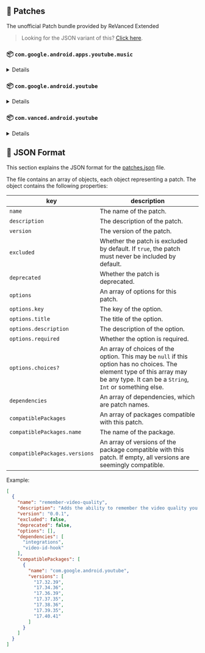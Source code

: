 ## 🧩 Patches

The unofficial Patch bundle provided by ReVanced Extended

> Looking for the JSON variant of this? [Click here](patches.json).

### 📦 `com.google.android.apps.youtube.music`
<details>

| 💊 Patch | 📜 Description | 🏹 Target Version |
|:--------:|:--------------:|:-----------------:|
| `minimized-playback-music` | Enables minimized playback on Kids music. | 5.28.51 |
| `tasteBuilder-remover` | Removes the "Tell us which artists you like" card from the home screen. | 5.28.51 |
| `hide-get-premium` | Removes all "Get Premium" evidences from the avatar menu. | 5.28.51 |
| `custom-branding-music-red` | Changes the YouTube Music launcher icon to your choice (defaults to ReVanced Red). | all |
| `custom-branding-music-decipher3114` | Changes the YouTube Music launcher icon to your choice (decipher3114). | all |
| `compact-header` | Hides the music category bar at the top of the homepage. | 5.28.51 |
| `upgrade-button-remover` | Removes the upgrade tab from the pivot bar. | 5.28.51 |
| `background-play` | Enables playing music in the background. | 5.28.51 |
| `music-microg-support` | Allows YouTube Music ReVanced to run without root and under a different package name. | 5.28.51 |
| `custom-package-name-music` | Allows ReVanced Extended Music to run under a different package name than ReVanced Music (NON-ROOT users only!). | 5.28.51 |
| `music-video-ads` | Removes ads in the music player. | 5.28.51 |
| `codecs-unlock` | Adds more audio codec options. The new audio codecs usually result in better audio quality. | 5.28.51 |
| `exclusive-audio-playback` | Enables the option to play music without video. | 5.28.51 |
| `tablet-mode` | Unlocks landscape mode. | 5.28.51 |
| `black-navbar` | Sets the navigation bar color to black. | 5.28.51 |
</details>

### 📦 `com.google.android.youtube`
<details>

| 💊 Patch | 📜 Description | 🏹 Target Version |
|:--------:|:--------------:|:-----------------:|
| `swipe-controls` | Adds volume and brightness swipe controls. | 17.40.41 |
| `overlay-buttons` | Add overlay buttons for YouTube - copy, copy with timestamp, repeat, download. | 17.40.41 |
| `overlay-buttons-alternative-icon` | Use alternative Icons for the overlay buttons. | 17.40.41 |
| `seekbar-tapping` | Enables tap-to-seek on the seekbar of the video player. | 17.40.41 |
| `disable-create-button` | Hides the create button in the navigation bar. | 17.40.41 |
| `hide-cast-button` | Hides the cast button in the video player. | all |
| `return-youtube-dislike` | Shows the dislike count of videos using the Return YouTube Dislike API. | 17.40.41 |
| `hide-autoplay-button` | Hides the autoplay button in the video player. | 17.40.41 |
| `hide-captions-button` | Hides the captions button in the video player. | 17.40.41 |
| `disable-startup-shorts-player` | Disables playing YouTube Shorts when launching YouTube. | 17.40.41 |
| `custom-branding-icon-red` | Changes the YouTube launcher icon to your choice (defaults to ReVanced Red). | all |
| `custom-branding-icon-blue` | Changes the YouTube launcher icon to your choice (ReVanced Blue). | all |
| `custom-branding-icon-decipher3114` | Changes the YouTube launcher icon to your choice (decipher3114). | all |
| `custom-branding-name` | Changes the YouTube launcher name to your choice (defaults to ReVanced Extended). | all |
| `amoled` | Enables pure black theme. | all |
| `materialyou` | Enables MaterialYou theme for Android 12+. | all |
| `remove-playerbutton-background` | Disable Player Button Overlay Background. | all |
| `hide-pip-notification` | Disable pip notification when you first launch pip mode. | 17.40.41 |
| `extended` | Add ReVanced Extended Features. | 17.40.41 |
| `old-quality-layout` | Enables the original quality flyout menu. | 17.40.41 |
| `hide-shorts-button` | Hides the shorts button on the navigation bar. | 17.40.41 |
| `hide-watermark` | Hides creator's watermarks on videos. | 17.40.41 |
| `hide-email-address` | Hides the email address in the account switcher. | 17.40.41 |
| `sponsorblock` | Integrate SponsorBlock. | 17.40.41 |
| `enable-wide-searchbar` | Replaces the search icon with a wide search bar. This will hide the YouTube logo when active. | 17.40.41 |
| `tablet-mini-player` | Enables the tablet mini player layout. | 17.40.41 |
| `disable-auto-captions` | Disable forced captions from being automatically enabled. | 17.40.41 |
| `minimized-playback` | Enables minimized and background playback. | 17.40.41 |
| `client-spoof` | Spoofs the YouTube or Vanced client to prevent playback issues. | all |
| `client-spoof-v2` | Spoof the YouTube client version to prevent fullscreen rotation issue. | 17.40.41 |
| `translations` | Add Crowdin Translations. | all |
| `custom-video-buffer` | Lets you change the buffers of videos. | 17.40.41 |
| `always-autorepeat` | Always repeats the playing video again. | 17.40.41 |
| `microg-support` | Allows YouTube ReVanced to run without root and under a different package name with Vanced MicroG. | 17.40.41 |
| `custom-package-name` | Allows ReVanced Extended to run under a different package name than ReVanced (NON-ROOT users only!). | 17.40.41 |
| `settings` | Adds settings for ReVanced to YouTube. | all |
| `custom-playback-speed` | Adds more video playback speed options. | 17.40.41 |
| `hdr-auto-brightness` | Makes the brightness of HDR videos follow the system default. | 17.40.41 |
| `hide-button-container` | Removes button container. | 17.40.41 |
| `optimize-resource` | Optimize resources to make your app lightweight, Add missing translations to YouTube. | all |
| `remember-video-quality` | Adds the ability to remember the video quality you chose in the video quality flyout. | 17.40.41 |
| `default-video-speed` | Adds the ability to set default video speed. | 17.40.41 |
| `video-ads` | Removes ads in the video player. | 17.40.41 |
| `general-ads` | Removes general ads. | 17.40.41 |
| `hide-infocard-suggestions` | Hides infocards in videos. | 17.40.41 |
</details>

### 📦 `com.vanced.android.youtube`
<details>

| 💊 Patch | 📜 Description | 🏹 Target Version |
|:--------:|:--------------:|:-----------------:|
| `client-spoof` | Spoofs the YouTube or Vanced client to prevent playback issues. | all |
</details>



## 📝 JSON Format

This section explains the JSON format for the [patches.json](patches.json) file.

The file contains an array of objects, each object representing a patch. The object contains the following properties:

| key                           | description                                                                                                                                                                           |
|-------------------------------|---------------------------------------------------------------------------------------------------------------------------------------------------------------------------------------|
| `name`                        | The name of the patch.                                                                                                                                                                |
| `description`                 | The description of the patch.                                                                                                                                                         |
| `version`                     | The version of the patch.                                                                                                                                                             |
| `excluded`                    | Whether the patch is excluded by default. If `true`, the patch must never be included by default.                                                                                     |
| `deprecated`                  | Whether the patch is deprecated.                                                                                                                                                      |
| `options`                     | An array of options for this patch.                                                                                                                                                   |
| `options.key`                 | The key of the option.                                                                                                                                                                |
| `options.title`               | The title of the option.                                                                                                                                                              |
| `options.description`         | The description of the option.                                                                                                                                                        |
| `options.required`            | Whether the option is required.                                                                                                                                                       |
| `options.choices?`            | An array of choices of the option. This may be `null` if this option has no choices. The element type of this array may be any type. It can be a `String`, `Int` or something else.   |
| `dependencies`                | An array of dependencies, which are patch names.                                                                                                                                      |
| `compatiblePackages`          | An array of packages compatible with this patch.                                                                                                                                      |
| `compatiblePackages.name`     | The name of the package.                                                                                                                                                              |
| `compatiblePackages.versions` | An array of versions of the package compatible with this patch. If empty, all versions are seemingly compatible.                                                                      |

Example:

```json
[
  {
    "name": "remember-video-quality",
    "description": "Adds the ability to remember the video quality you chose in the video quality flyout.",
    "version": "0.0.1",
    "excluded": false,
    "deprecated": false,
    "options": [],
    "dependencies": [
      "integrations",
      "video-id-hook"
    ],
    "compatiblePackages": [
      {
        "name": "com.google.android.youtube",
        "versions": [
          "17.32.39",
          "17.34.36",
          "17.36.39",
          "17.37.35",
          "17.38.36",
          "17.39.35",
          "17.40.41"
        ]
      }
    ]
  }
]
```
